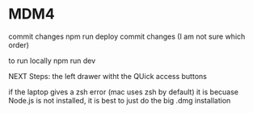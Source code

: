 # MDM4

commit changes
npm run deploy
commit changes  (I am not sure which order)

to run locally npm run dev


NEXT Steps:  the left drawer witht the QUick access buttons

if the laptop gives a zsh error (mac uses zsh by default) it is becuase Node.js is not installed, it is best to just do the big .dmg installation